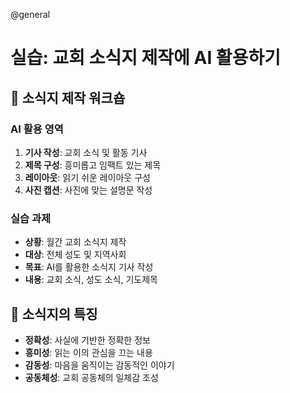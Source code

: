 @general

# 실습: 교회 소식지 제작에 AI 활용하기

## 📰 소식지 제작 워크숍

### AI 활용 영역

1. **기사 작성**: 교회 소식 및 활동 기사
2. **제목 구성**: 흥미롭고 임팩트 있는 제목
3. **레이아웃**: 읽기 쉬운 레이아웃 구성
4. **사진 캡션**: 사진에 맞는 설명문 작성

### 실습 과제

- **상황**: 월간 교회 소식지 제작
- **대상**: 전체 성도 및 지역사회
- **목표**: AI를 활용한 소식지 기사 작성
- **내용**: 교회 소식, 성도 소식, 기도제목

## 📝 소식지의 특징

- **정확성**: 사실에 기반한 정확한 정보
- **흥미성**: 읽는 이의 관심을 끄는 내용
- **감동성**: 마음을 움직이는 감동적인 이야기
- **공동체성**: 교회 공동체의 일체감 조성
